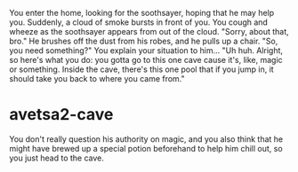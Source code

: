 You enter the home, looking for the soothsayer, hoping that he may help you. Suddenly, a cloud of smoke bursts in front of you. You cough and wheeze as the soothsayer appears from out of the cloud. "Sorry, about that, bro." He brushes off the dust from his robes, and he pulls up a chair. "So, you need something?" You explain your situation to him... "Uh huh. Alright, so here's what you do: you gotta go to this one cave cause it's, like, magic or something. Inside the cave, there's this one pool that if you jump in, it should take you back to where you came from."

# avetsa2-cave
You don't really question his authority on magic, and you also think that he might have brewed up a special potion beforehand to help him chill out, so you just head to the cave.
